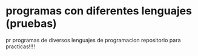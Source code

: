 # programas con diferentes lenguajes (pruebas)
pr programas de diversos lenguajes de programacion 
repositorio para practicas!!!! 
